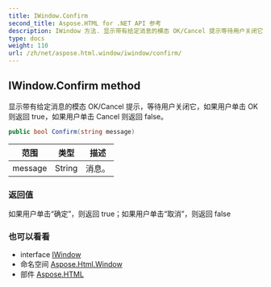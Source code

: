 ```yaml
---
title: IWindow.Confirm
second_title: Aspose.HTML for .NET API 参考
description: IWindow 方法. 显示带有给定消息的模态 OK/Cancel 提示等待用户关闭它如果用户单击 OK 则返回 true如果用户单击 Cancel 则返回 false
type: docs
weight: 110
url: /zh/net/aspose.html.window/iwindow/confirm/
---
```

## IWindow.Confirm method

显示带有给定消息的模态 OK/Cancel 提示，等待用户关闭它，如果用户单击 OK 则返回 true，如果用户单击 Cancel 则返回 false。

```csharp
public bool Confirm(string message)
```

| 范围 | 类型 | 描述 |
| --- | --- | --- |
| message | String | 消息。 |

### 返回值

如果用户单击“确定”，则返回 true；如果用户单击“取消”，则返回 false

### 也可以看看

* interface [IWindow](../)
* 命名空间 [Aspose.Html.Window](../../iwindow/)
* 部件 [Aspose.HTML](../../../)


